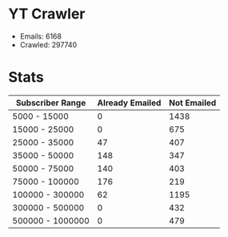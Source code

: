 # YT Crawler
- Emails: 6168
- Crawled: 297740

# Stats
| Subscriber Range  | Already Emailed | Not Emailed |
|-------|-------|-------|
| 5000 - 15000 | 0 | 1438 |
| 15000 - 25000 | 0 | 675 |
| 25000 - 35000 | 47 | 407 |
| 35000 - 50000 | 148 | 347 |
| 50000 - 75000 | 140 | 403 |
| 75000 - 100000 | 176 | 219 |
| 100000 - 300000 | 62 | 1195 |
| 300000 - 500000 | 0 | 432 |
| 500000 - 1000000 | 0 | 479 |
